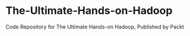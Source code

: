 


# The-Ultimate-Hands-on-Hadoop
Code Repository for The Ultimate Hands-on Hadoop, Published by Packt
